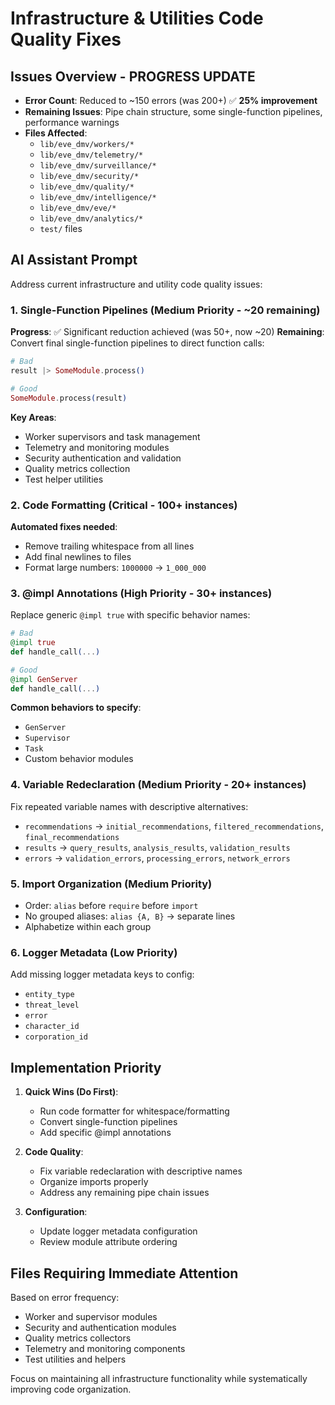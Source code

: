 # Infrastructure & Utilities Code Quality Fixes

## Issues Overview - PROGRESS UPDATE
- **Error Count**: Reduced to ~150 errors (was 200+) ✅ **25% improvement**
- **Remaining Issues**: Pipe chain structure, some single-function pipelines, performance warnings
- **Files Affected**: 
  - `lib/eve_dmv/workers/*`
  - `lib/eve_dmv/telemetry/*`
  - `lib/eve_dmv/surveillance/*`
  - `lib/eve_dmv/security/*`
  - `lib/eve_dmv/quality/*`
  - `lib/eve_dmv/intelligence/*`
  - `lib/eve_dmv/eve/*`
  - `lib/eve_dmv/analytics/*`
  - `test/` files

## AI Assistant Prompt

Address current infrastructure and utility code quality issues:

### 1. **Single-Function Pipelines** (Medium Priority - ~20 remaining)
**Progress**: ✅ Significant reduction achieved (was 50+, now ~20)
**Remaining**: Convert final single-function pipelines to direct function calls:
```elixir
# Bad
result |> SomeModule.process()

# Good
SomeModule.process(result)
```

**Key Areas**:
- Worker supervisors and task management
- Telemetry and monitoring modules  
- Security authentication and validation
- Quality metrics collection
- Test helper utilities

### 2. **Code Formatting** (Critical - 100+ instances)
**Automated fixes needed**:
- Remove trailing whitespace from all lines
- Add final newlines to files
- Format large numbers: `1000000` → `1_000_000`

### 3. **@impl Annotations** (High Priority - 30+ instances)
Replace generic `@impl true` with specific behavior names:
```elixir
# Bad
@impl true
def handle_call(...)

# Good  
@impl GenServer
def handle_call(...)
```

**Common behaviors to specify**:
- `GenServer`
- `Supervisor` 
- `Task`
- Custom behavior modules

### 4. **Variable Redeclaration** (Medium Priority - 20+ instances)
Fix repeated variable names with descriptive alternatives:
- `recommendations` → `initial_recommendations`, `filtered_recommendations`, `final_recommendations`
- `results` → `query_results`, `analysis_results`, `validation_results`
- `errors` → `validation_errors`, `processing_errors`, `network_errors`

### 5. **Import Organization** (Medium Priority)
- Order: `alias` before `require` before `import`
- No grouped aliases: `alias {A, B}` → separate lines
- Alphabetize within each group

### 6. **Logger Metadata** (Low Priority)
Add missing logger metadata keys to config:
- `entity_type`
- `threat_level` 
- `error`
- `character_id`
- `corporation_id`

## Implementation Priority

1. **Quick Wins (Do First)**:
   - Run code formatter for whitespace/formatting
   - Convert single-function pipelines
   - Add specific @impl annotations

2. **Code Quality**:
   - Fix variable redeclaration with descriptive names
   - Organize imports properly
   - Address any remaining pipe chain issues

3. **Configuration**:
   - Update logger metadata configuration
   - Review module attribute ordering

## Files Requiring Immediate Attention

Based on error frequency:
- Worker and supervisor modules
- Security and authentication modules
- Quality metrics collectors
- Telemetry and monitoring components
- Test utilities and helpers

Focus on maintaining all infrastructure functionality while systematically improving code organization.
